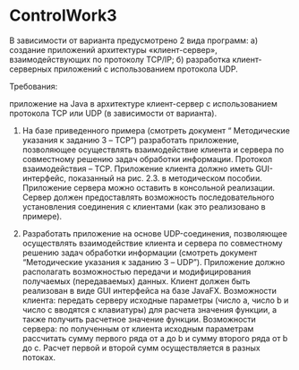 # ControlWork3
В зависимости от варианта предусмотрено 2 вида программ:
а) создание приложений архитектуры «клиент-сервер», взаимодействующих по протоколу TCP/IP;
б) разработка клиент-серверных приложений с использованием протокола UDP.

Требования:

приложение на Java в архитектуре клиент-сервер с использованием протокола TCP или UDP (в зависимости от варианта).

1) На базе приведенного примера (смотреть документ “ Методические указания к заданию 3 – TCP”) разработать приложение, позволяющее осуществлять взаимодействие клиента и сервера по совместному решению задач обработки информации. Протокол взаимодействия – TCP. Приложение клиента должно иметь GUI-интерфейс, показанный на рис. 2.3. в методическом пособии. Приложение сервера можно оставить в консольной реализации. Сервер должен предоставлять возможность последовательного установления соединения с клиентами (как это реализовано в примере).

2) Разработать приложение на основе UDP-соединения, позволяющее осуществлять взаимодействие клиента и сервера по совместному решению задач обработки информации (смотреть документ “Методические указания к заданию 3 – UDP”). Приложение должно располагать возможностью передачи и модифицирования получаемых (передаваемых) данных. Клиент должен быть реализован в виде GUI интерфейса на базе JavaFX. Возможности клиента: передать серверу исходные параметры (число а, число b и число с вводятся с клавиатуры) для расчета значения функции, а также получить расчетное значение функции. Возможности сервера: по полученным от клиента исходным параметрам рассчитать сумму первого ряда от а до b и сумму второго ряда от b до с. Расчет первой и второй сумм осуществляется в разных потоках.
